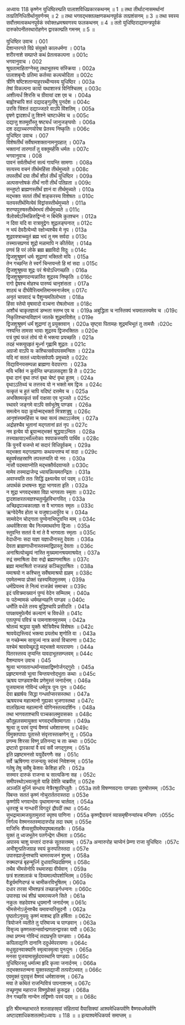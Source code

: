 अध्यायः 118
कृष्णेन युधिष्ठिरम्प्रति पालाशविधिप्रकारकथनम् ॥ 1 ॥ तथा तीर्थाटनासमर्थानां तत्प्रतिनिधितीर्थानुवर्णनम् ॥ 2 ॥ तथा भगवद्भक्तलक्षणकथनपूर्वकं तत्प्रशंसनम् ॥ 3 ॥ तथा स्वस्य सर्वोत्तमत्वकथनपूर्वकं स्वोक्तध्रमश्रवणस्य फलकथनम् ॥ 4 ॥ ततो युधिष्ठिराद्यामन्त्रपूर्वकं दारुकोपनीतरथारोहणेन द्वारकाम्प्रति गमनम् ॥ 5 ॥
	
युधिष्ठिर उवाच ।	001  
देशान्तरगते विप्रे संयुक्ते कालधर्मणा ।	001a  
शरीरनाशे सम्प्राप्ते कथं प्रेतत्वकल्पना ॥	001c  
भगवानुवाच ।	002  
श्रूयतामाहिताग्नेस्तु तथाभूतस्य संस्क्रिया ।	002a  
पालाशबृन्दैः प्रतिमा कर्तव्या कल्पचोदिता ॥	002c  
त्रीणि षष्टिशतान्याहुरस्थीन्यस्य युधिष्ठिर ।	003a  
तेषां विकल्पना कार्या यथाशास्त्रं विनिश्चितम् ॥	003c  
अशीत्यर्धं शिरसि च ग्रीवायां दश एव च ।	004a  
बाह्वोश्चापि शतं दद्यादङ्गुलीषु पुनर्दश ॥	004c  
उरसि त्रिंशतं दद्याज्जठरे वाऽपि विंशतिम् ।	005a  
वृषणे द्वादशार्धं तु शिश्ने चाष्टार्धमेव च ॥	005c  
दद्यात्तु शतमूर्वोस्तु षष्ट्यर्धं जानुजङ्घयोः ।	006a  
दश दद्याच्चरणयोरेषा प्रेतस्य निष्कृतिः ॥	006c  
युधिष्ठिर उवाच ।	007  
विशेषतीर्थं सर्वेषामशक्तानामनुग्रहात् ।	007a  
भक्तानां तारणार्तं तु वक्तुमर्हसि धर्मतः ॥	007c  
भगवानुवाच ।	008  
पावनं सर्वतीर्थानां सत्यं गायन्ति सामगाः ।	008a  
सत्यस्य वचनं तीर्थमहिंसा तीर्थमुच्यते ॥	008c  
तपस्तीर्थं दया तीर्थं शीलं तीर्थं युधिष्ठिर ।	009a  
अल्पसन्तोषकं तीर्थं नारी तीर्थं पतिव्रता ॥	009c  
सन्तुष्टो ब्राह्मणस्तीर्थं ज्ञानं वा तीर्थमुच्यते ।	010a  
मद्भक्तः सततं तीर्थं शङ्करस्य विशेषतः ॥	010c  
यतयस्तीर्थमित्येवं विद्वांसस्तीर्थमुच्यते ।	011a  
शरण्यपुरुषस्तीर्थमभयं तीर्थमुच्यते ॥	011c  
त्रैलोक्येऽस्मिन्निरुद्विग्नो न बिभेमि कुतश्चन ।	012a  
न दिवा यदि वा रात्रावुद्वेगः शूद्रलङ्घनात् ॥	012c  
न भयं देवदैत्येभ्यो रक्षोभ्यश्चैव मे नृप ।	013a  
शूद्रवक्त्राच्च्युतं ब्रह्म भयं तु मम सर्वदा ॥	013c  
तस्मात्सप्रणवं शूद्रो मन्नामापि न कीर्तयेत् ।	014a  
प्रणवं हि परं लोके ब्रह्म ब्रह्मविदो विदुः ॥	014c  
द्विजशुश्रूषणं धर्मः शूद्राणां भक्तितो मयि ।	015a  
तेन गच्छन्ति ते स्वर्गं चिन्तयन्तो हि मां सदा ॥	015c  
द्विजशुश्रूषया शूद्रः परं श्रेयोऽधिगच्छति ।	016a  
द्विजशुश्रूषणादन्यन्नास्ति शूद्रस्य निष्कृतिः ॥	016c  
रागो द्वेषश्च मोहश्च पारुष्यं चानृशंसता ।	017a  
शाठ्यं च दीर्घवैरित्वमतिमानमनार्जवम् ॥	017c  
अनृतं चापवादं च पैशुन्यमतिलोभता ।	018a  
हिंसा स्तेयो मृषावादो वञ्चना रोषलोभता ॥	018c  
अशौचं चाकृतज्ञत्वं डम्भता स्तम्भ एव च ।	019a	अबुद्धिता च नास्तिक्यं भयमालस्यमेव च ।019c  
निकृतिश्चाप्यविज्ञानं जातके शूद्रमाविशेत् ॥	019e  
द्विजशुश्रूषणं धर्मं शूद्राणां तु प्रयुक्तवान् ।	020a	सृष्ट्वा पितामहः शूद्रमभिभूतं तु तामसैः ।020c  
नश्यन्ति तामसा भावाः शूद्रस्य द्विजभक्तितः ॥	020e  
पत्रं पुष्पं फलं तोयं यो मे भक्त्या प्रयच्छति ।	021a  
तदहं भक्त्युपहृतं मूर्ध्ना गृह्णामि शूद्रतः ॥	021c  
अग्रजो वाऽपि यः कश्चित्सर्वपापसमन्वितः ।	022a  
यदि मां सततं ध्यायेत्सर्वपापैः प्रमुच्यते ॥	022c  
विद्याविनयसम्पन्ना ब्राह्मणा वेदपारगाः ।	023a  
मयि भक्तिं न कुर्वन्ति चण्डालसदृशा हि ते ॥	023c  
वृथा दानं वृथा तप्तं वृथा चेष्टं वृथा हुतम् ।	024a  
वृथाऽऽतिथ्यं च तत्तस्य यो न भक्तो मम द्विजः ॥	024c  
यत्कृतं च हुतं चापि यदिष्टं दत्तमेव च ।	025a  
अभक्तिमत्कृतं सर्वं राक्षसा एव भुञ्जते ॥	025c  
स्थावरे जङ्गमे वाऽपि सर्वभूतेषु पाण्डव ।	026a  
समत्वेन यदा कुर्यान्मद्भक्तो मित्रशत्रुषु ॥	026c  
आनृशंस्यमहिंसा च यथा सत्यं तथाऽऽर्जवम् ।	027a  
अद्रोहश्चैव भूतानां मद्गतानां व्रतं नृप ॥	027c  
नम इत्येव यो ब्रूयान्मद्भक्तं श्रुद्धयाऽन्वितः ।	028a  
तस्याक्षयाऽभवँल्लोकाः श्वपाकस्यापि पार्थिव ॥	028c  
किं पुनर्ये यजन्ते मां सदारं विधिपूर्वकम् ।	029a  
मद्भक्ता मद्गतप्राणाः कथयन्तश्च मां सदा ॥	029c  
बहुवर्षसहस्राणि तपस्तप्यति यो नरः ।	030a  
नासौ पदमवाप्नोति मद्भक्तैर्यदवाप्यते ॥	030c  
मामेव तस्माद्राजेन्द्र ध्यायन्नित्यमतन्द्रितः ।	031a  
अवाप्स्यति ततः सिद्धिं द्रक्ष्यत्येव परं पदम् ॥	031c  
अपार्थकं प्रभाषन्तः शूद्रा भागवता इति ।	032a  
न शूद्रा भगवद्भक्ता विप्रा भागवताः स्मृताः ॥	032c  
द्वादशाक्षरतत्वज्ञश्चतुर्व्यूहविभागवित् ।	033a  
अच्छिद्रपञ्चकालज्ञः स वै भागवतः स्मृतः ॥	033c  
ऋग्वेदेनैव होता च यजुषाऽध्वर्युरेव च ।	034a  
सामवेदेन चोद्गाता पुण्येनाभिष्टुवन्ति माम् ॥	034c  
अथर्वशिरसा चैव नित्यमाथर्वाणा द्विजाः ।	035a  
स्तुवन्ति सततं ये मां ते वै भागवताः स्मृताः ॥	035c  
वेदाधीनाः सदा यज्ञा यज्ञाधीनास्तु देवताः ।	036a  
देवता ब्राह्मणाधीनास्तस्माद्विप्रास्तु देवताः ॥	036c  
अनाश्रित्योच्छ्रयं नास्ति मुख्यमानश्रयमाश्रयेत् ।	037a  
रुद्रं समाश्रिता देवा रुद्रो ब्रह्माणमाश्रितः ॥	037c  
ब्रह्मा मामाश्रितो राजन्नाहं कञ्चिदुपाश्रितः ।	038a  
ममाश्रयो न कश्चित्तु सर्वेषामाश्रयो ह्यहम् ॥	038c  
एवमेतन्मया प्रोक्तं रहस्यमिदमुत्तमम् ।	039a  
धर्मप्रियस्य ते नित्यं राजन्नेवं समाचर ॥	039c  
इदं पवित्रमाख्यानं पुण्यं वेदेन सम्मितम् ।	040a  
यः पठेन्मामकं धर्ममहन्यहनि पाण्डव ॥	040c  
धर्मोति वर्धते तस्य बुद्धिश्चापि प्रसीदति ।	041a  
पापक्षयमुपेत्यैवं कल्याणं च विवर्धते ॥	041c  
एतत्पुण्यं पवित्रं च पामनाशनमुत्तमम् ।	042a  
श्रोतव्यं श्रद्धया युक्तैः श्रोत्रियैश्च विशेषतः ॥	042c  
श्रावयेद्यस्त्विदं भक्त्या प्रयतोथ शृणोति वा ।	043a  
स गच्छेन्मम सायुज्यं नात्र कार्या विचारणा ॥	043c  
यश्चेमं श्रावयेच्छ्राद्धे मद्भक्तो मत्परायणः ।	044a  
पितरस्तस्य तृप्यन्ति यावदाभूतसम्प्लवम् ॥	044c  
वैशम्पायन उवाच ।	045  
श्रुत्वा भागवतान्धर्मान्साक्षाद्विष्णोर्जगद्गुरोः ।	045a  
प्रहृष्टमनसो भूत्वा चिन्तयन्तोद्भुताः कथाः ॥	045c  
ऋषय पाण्डवाश्चैव प्रणेमुस्तं जनार्दनम् ।	046a  
पूजयामास गोविन्दं धर्मपुत्रः पुनः पुनः ॥	046c  
देवा ब्रह्मर्षयः सिद्धा गन्धर्वाप्सरसस्तथा ।	047a  
ऋषयस्च महात्मानो गुह्यका भुजगास्तथा ॥	047c  
वालखिल्या महात्मानो योगिनस्तत्वदर्शिनः ।	048a  
तथा भागवताश्चापि पञ्चकालमुपासकाः ॥	048c  
कौतूहलसमायुक्ता भगवद्भक्तिमागताः ।	049a  
श्रुत्वा तु परमं पुण्यं वैष्णवं धर्मशासनम् ॥	049c  
विमुक्तपापाः पूतास्ते संवृत्तास्तत्क्षणेन् तु ।	050a  
प्रणम्य शिरसा विष्णु प्रतिनन्द्य च ताः कथाः ॥	050c  
द्रष्टारो द्वारकायां वै वयं सर्वे जगद्गुरुम् ।	051a  
इति प्रहृष्टमनसो ययुर्देवगणैः सह ।	051c  
सर्वे ऋषिगणा राजन्ययुः स्वंस्वं निवेशनम् ॥	051e  
गतेषु तेषु सर्वेषु केशवः केशिहा हरिः ।	052a  
सस्मार दारुकं राजन्स च सात्यकिना सह ।	052c  
समीपस्थोऽभवत्सूतो याहि देवेति चाब्रवीत् ॥	052e  
अञ्जलिं मूर्ध्नि सन्धाय नेत्रैरश्रुपरिप्लुतैः ।	053a	ततो विषण्णवदनाः पाण्डवाः पुरुषोत्तमम् ।053c  
पिबन्तः सततं कृष्णं नोचुरार्ततरास्तदा ॥	053e  
कृष्णोपि भगवान्देवः पृथामामन्त्र्य चार्तवत् ।	054a  
धृतराष्ट्रं च गान्धारीं विगदुरं द्रौपदीं तथा ॥	054c  
सुभद्रामात्मजयुतामुत्तरां स्पृश्य पाणिना ।	055a	कृष्णद्वैपायनं व्यासमृषीनन्यांस्च मन्त्रिणः ।055c  
निर्गत्य वेश्मनस्तस्मादारुरोह तदा रथम् ॥	055e  
वाजिभिः शैव्यसुग्रीवमेघपुष्पबलाहकैः ।	056a  
युक्तं तु ध्वजभूतेन पतगेन्द्रेण धीमता ॥	056c  
अपास्य चाशु यन्तारं दारुकं सूतसत्तमम् ।	057a	अन्वारुरोह चाप्येनं प्रेम्णा राजा युधिष्ठिरः ।057c  
अभीशून्प्रतिजग्राह स्वयं कुरुपतिस्तदा ॥	057e  
उपारुह्यार्जुनश्चापि चामरव्यजनं शुभम् ।	058a  
रुक्मदण्डं बृहन्मूर्ध्नि दुधावाभिप्रदक्षिणम् ॥	058c  
तथैव भीमसेनोपि रथमारुह्य वीर्यवान् ।	059a  
छत्रं शतशलाकं च दिव्यमाल्योपशोभितम् ॥	059c  
वैडूर्यमणिदण्डं च चामीकरविभूषितम् ।	060a  
दधार तरसा भीमश्छत्रं तच्छार्ङ्गधन्वनः ॥	060c  
उपारुह्य रथं शीघ्रं चामरव्यजने सिते ।	061a  
नकुलः सहदेवश्च धूयमानौ जनार्दनम् ॥	061c  
भीमसेनोऽर्जुनश्चैव यमावप्यरिसूदनौ ।	062a  
पृष्ठतोऽनुययुः कृष्णं माशब्द इति हर्षिताः ॥	062c  
त्रियोजने व्यतीते तु परिष्वज्य च पाण्डवान् ।	063a  
विसृज्य कृष्णस्तान्सर्वान्प्रणतान्द्वारका ययौ ॥	063c  
तथा प्रणम्य गोविन्दं तदाप्रभृति पाण्डवाः ।	064a  
कपिलाद्यानि दानानि ददुर्धर्मपरायणाः ॥	064c  
मधुसूदनवाक्यानि स्मृत्वास्मृत्वा पुनःपुनः ।	065a  
मनसा पूजयामासुर्हदयस्थानि पाण्डवाः ॥	065c  
युधिष्ठिरस्तु धर्मात्मा हृदि कृत्वा जनार्दनम् ।	066a  
तद्भक्तस्तन्मना युक्तस्तद्याजी तत्परोऽभवत् ॥	066c  
एवमुक्तं पुरावृत्तं वैष्णवं धर्मशासनम् ।	067a  
मया ते कथितं राजन्पिवित्रं पापनाशनम् ॥	067c  
तच्छृणुष्व महाराज विष्णुप्रोक्तं कुरूद्वह ।	068a  
तेन गच्छसि नान्येन तद्विष्णोः परमं पदम् ॥ ॥	068c  

इति श्रीमन्महाभारते शतसाहस्र्यां संहितायां वैयासिक्यां आश्वमेधिकपर्वणि वैष्णवधर्मपर्वणि अष्टादशाधिकशततमोऽध्यायः ॥ 118 ॥
 ॥ इत्याश्वमेधिकपर्व समाप्तम् ॥ 
